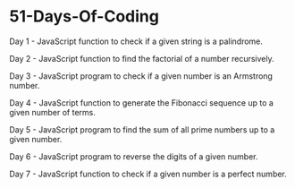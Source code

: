 # 51-Days-Of-Coding

Day 1 - JavaScript function to check if a given string is a palindrome.


Day 2 - JavaScript function to find the factorial of a number recursively.


Day 3 - JavaScript program to check if a given number is an Armstrong number.


Day 4 - JavaScript function to generate the Fibonacci sequence up to a given number of terms.


Day 5 - JavaScript program to find the sum of all prime numbers up to a given number.


Day 6 - JavaScript program to reverse the digits of a given number.


Day 7 - JavaScript function to check if a given number is a perfect number.
